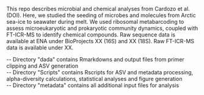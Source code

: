 This repo describes microbial and chemical analyses from Cardozo et al. (DOI). Here, we studied the seeding of microbes and molecules from Arctic sea-ice to seawater during melt. We used ribosomal metabarcoding to assess microeukaryotic and prokaryotic community dynamics, coupled with FT-ICR-MS to identify chemical compounds. Raw sequence data is available at ENA under BioProjects XX (16S) and XX (18S). Raw FT-ICR-MS data is available under XX.

-- Directory "dada" contains Rmarkdowns and output files from primer clipping and ASV generation  
-- Directory "Scripts" contains Rscripts for ASV and metadata processing, alpha-diversity calculations, statistical analyses and figure 
generation   
-- Directory "metadata" contains all additional input files for analysis   
